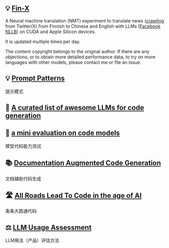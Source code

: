 ## 💡 [Fin-X](https://ai-llm.github.io/fin-x/)
A Neural machine translation (NMT) experiment to translate news ([crawling](https://github.com/luweigen/selenium-crawler) from Twitter/X) from Finnish to Chinese and English with LLMs ([Facebook NLLB](https://ai.meta.com/research/no-language-left-behind/)) on CUDA and Apple Silicon devices.

It is updated multiple times per day.

The content copyright belongs to the original author. If there are any objections, or to obtain more detailed performance data, to try on more languages with other models, please contact me or file an Issue.

## 💡 [Prompt Patterns](https://ai-llm.github.io/prompt-patterns/)
提示模式

## 🚦 [A curated list of awesome LLMs for code generation](https://github.com/AI-LLM/ai-llm.github.io/blob/main/Code-LLM-alternatives.md) 
## 🚦 [a mini evaluation on code models](mini-code-evaluation.html)
模型代码能力测试

## 📚 [Documentation Augmented Code Generation](https://github.com/AI-LLM/ai-llm.github.io/blob/main/doc-code.md)
文档辅助代码生成

## 🛣️ [All Roads Lead To Code in the age of AI](https://github.com/AI-LLM/ai-llm.github.io/blob/main/Code-Generation.md)
条条大路通代码

## ⚖️ [LLM Usage Assessment](https://github.com/AI-LLM/ai-llm.github.io/blob/main/LLM-usage-assessment.md)
LLM用法（产品）评估方法
